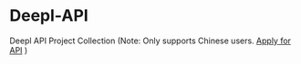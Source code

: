 # Deepl-API
Deepl API Project Collection (Note: Only supports Chinese users. [Apply for API](https://deepl-pro.com) )
